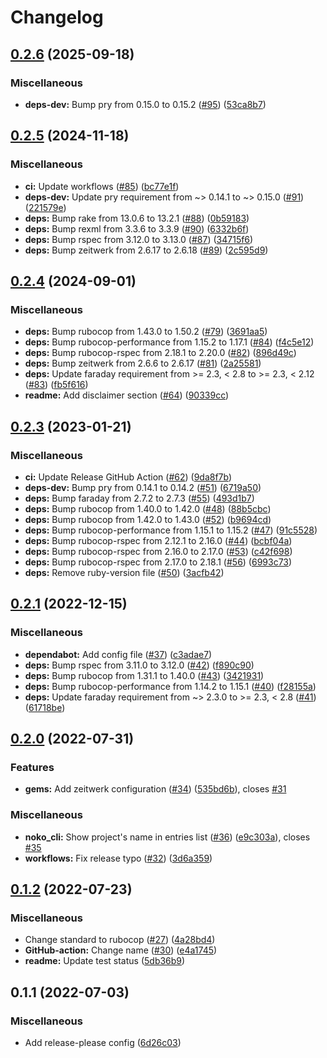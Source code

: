 # Changelog

## [0.2.6](https://github.com/JuanVqz/noko_cli/compare/v0.2.5...v0.2.6) (2025-09-18)


### Miscellaneous

* **deps-dev:** Bump pry from 0.15.0 to 0.15.2 ([#95](https://github.com/JuanVqz/noko_cli/issues/95)) ([53ca8b7](https://github.com/JuanVqz/noko_cli/commit/53ca8b79ff8275cc6fe564e7622155d1a9a3c715))

## [0.2.5](https://github.com/JuanVqz/noko_cli/compare/v0.2.4...v0.2.5) (2024-11-18)


### Miscellaneous

* **ci:** Update workflows ([#85](https://github.com/JuanVqz/noko_cli/issues/85)) ([bc77e1f](https://github.com/JuanVqz/noko_cli/commit/bc77e1f810b11b3026aa0becad2d9ba054ac9968))
* **deps-dev:** Update pry requirement from ~&gt; 0.14.1 to ~> 0.15.0 ([#91](https://github.com/JuanVqz/noko_cli/issues/91)) ([221579e](https://github.com/JuanVqz/noko_cli/commit/221579e328a66c01be47f71376ecb18879412073))
* **deps:** Bump rake from 13.0.6 to 13.2.1 ([#88](https://github.com/JuanVqz/noko_cli/issues/88)) ([0b59183](https://github.com/JuanVqz/noko_cli/commit/0b59183f9de96e25bbd0cb8e0827661337bddd43))
* **deps:** Bump rexml from 3.3.6 to 3.3.9 ([#90](https://github.com/JuanVqz/noko_cli/issues/90)) ([6332b6f](https://github.com/JuanVqz/noko_cli/commit/6332b6f0d467ffdee382c8c63b24e9ce60a75817))
* **deps:** Bump rspec from 3.12.0 to 3.13.0 ([#87](https://github.com/JuanVqz/noko_cli/issues/87)) ([34715f6](https://github.com/JuanVqz/noko_cli/commit/34715f64d98bb2c30dfcd9b02555583b7c8a82eb))
* **deps:** Bump zeitwerk from 2.6.17 to 2.6.18 ([#89](https://github.com/JuanVqz/noko_cli/issues/89)) ([2c595d9](https://github.com/JuanVqz/noko_cli/commit/2c595d9caa215be823fad92eea786af1a0536341))

## [0.2.4](https://github.com/JuanVqz/noko_cli/compare/v0.2.3...v0.2.4) (2024-09-01)


### Miscellaneous

* **deps:** Bump rubocop from 1.43.0 to 1.50.2 ([#79](https://github.com/JuanVqz/noko_cli/issues/79)) ([3691aa5](https://github.com/JuanVqz/noko_cli/commit/3691aa5707ba5ce970cdd7226e27c3e3362ec247))
* **deps:** Bump rubocop-performance from 1.15.2 to 1.17.1 ([#84](https://github.com/JuanVqz/noko_cli/issues/84)) ([f4c5e12](https://github.com/JuanVqz/noko_cli/commit/f4c5e12f0ff24d73756158e3bdee604255869996))
* **deps:** Bump rubocop-rspec from 2.18.1 to 2.20.0 ([#82](https://github.com/JuanVqz/noko_cli/issues/82)) ([896d49c](https://github.com/JuanVqz/noko_cli/commit/896d49c9b363126056e636a52db501664cbbfe02))
* **deps:** Bump zeitwerk from 2.6.6 to 2.6.17 ([#81](https://github.com/JuanVqz/noko_cli/issues/81)) ([2a25581](https://github.com/JuanVqz/noko_cli/commit/2a25581cec90dc752a978eacd1f5eab8f51d2cc2))
* **deps:** Update faraday requirement from &gt;= 2.3, &lt; 2.8 to >= 2.3, < 2.12 ([#83](https://github.com/JuanVqz/noko_cli/issues/83)) ([fb5f616](https://github.com/JuanVqz/noko_cli/commit/fb5f616d31ca18973cf57655e3e58df8e53b50e6))
* **readme:** Add disclaimer section ([#64](https://github.com/JuanVqz/noko_cli/issues/64)) ([90339cc](https://github.com/JuanVqz/noko_cli/commit/90339cc5814eaf7f078fb298e866b666269348e6))

## [0.2.3](https://github.com/JuanVqz/noko_cli/compare/v0.2.1...v0.2.3) (2023-01-21)


### Miscellaneous

* **ci:** Update Release GitHub Action ([#62](https://github.com/JuanVqz/noko_cli/issues/62)) ([9da8f7b](https://github.com/JuanVqz/noko_cli/commit/9da8f7ba17d857b2bc5a0d17ac20663bf8d7d63d))
* **deps-dev:** Bump pry from 0.14.1 to 0.14.2 ([#51](https://github.com/JuanVqz/noko_cli/issues/51)) ([6719a50](https://github.com/JuanVqz/noko_cli/commit/6719a506216399655c6545ded1e8306bf0710fc9))
* **deps:** Bump faraday from 2.7.2 to 2.7.3 ([#55](https://github.com/JuanVqz/noko_cli/issues/55)) ([493d1b7](https://github.com/JuanVqz/noko_cli/commit/493d1b705a15aff29d5619e1b92ff2f7cfa9c1c1))
* **deps:** Bump rubocop from 1.40.0 to 1.42.0 ([#48](https://github.com/JuanVqz/noko_cli/issues/48)) ([88b5cbc](https://github.com/JuanVqz/noko_cli/commit/88b5cbcaa8b6cdc2cf6d71198a1fc94458dcdf40))
* **deps:** Bump rubocop from 1.42.0 to 1.43.0 ([#52](https://github.com/JuanVqz/noko_cli/issues/52)) ([b9694cd](https://github.com/JuanVqz/noko_cli/commit/b9694cdd3dffa8d4e8b818954c860d18e119a8b9))
* **deps:** Bump rubocop-performance from 1.15.1 to 1.15.2 ([#47](https://github.com/JuanVqz/noko_cli/issues/47)) ([91c5528](https://github.com/JuanVqz/noko_cli/commit/91c5528607987afafaafd30787a462cd24f7a31b))
* **deps:** Bump rubocop-rspec from 2.12.1 to 2.16.0 ([#44](https://github.com/JuanVqz/noko_cli/issues/44)) ([bcbf04a](https://github.com/JuanVqz/noko_cli/commit/bcbf04aea29433c4bc1efde98405188765ce24b9))
* **deps:** Bump rubocop-rspec from 2.16.0 to 2.17.0 ([#53](https://github.com/JuanVqz/noko_cli/issues/53)) ([c42f698](https://github.com/JuanVqz/noko_cli/commit/c42f698710be410972db5833f842603506eaa5c8))
* **deps:** Bump rubocop-rspec from 2.17.0 to 2.18.1 ([#56](https://github.com/JuanVqz/noko_cli/issues/56)) ([6993c73](https://github.com/JuanVqz/noko_cli/commit/6993c73072efb7b8cb372e60d16613cc77cf019d))
* **deps:** Remove ruby-version file ([#50](https://github.com/JuanVqz/noko_cli/issues/50)) ([3acfb42](https://github.com/JuanVqz/noko_cli/commit/3acfb4248491bab88e2762ef2c135ee5d15af356))

## [0.2.1](https://github.com/JuanVqz/noko_cli/compare/v0.2.0...v0.2.1) (2022-12-15)


### Miscellaneous

* **dependabot:** Add config file ([#37](https://github.com/JuanVqz/noko_cli/issues/37)) ([c3adae7](https://github.com/JuanVqz/noko_cli/commit/c3adae741fe7fe8647d5edbdcdb14fb67e921401))
* **deps:** Bump rspec from 3.11.0 to 3.12.0 ([#42](https://github.com/JuanVqz/noko_cli/issues/42)) ([f890c90](https://github.com/JuanVqz/noko_cli/commit/f890c900f3ddc35039541ca68f2bbfacd199bff3))
* **deps:** Bump rubocop from 1.31.1 to 1.40.0 ([#43](https://github.com/JuanVqz/noko_cli/issues/43)) ([3421931](https://github.com/JuanVqz/noko_cli/commit/342193153b5ec58ec8c2b63c3d1c4ee5fdebde07))
* **deps:** Bump rubocop-performance from 1.14.2 to 1.15.1 ([#40](https://github.com/JuanVqz/noko_cli/issues/40)) ([f28155a](https://github.com/JuanVqz/noko_cli/commit/f28155af056bb92f429a091833f2e622db8ec4c8))
* **deps:** Update faraday requirement from ~&gt; 2.3.0 to >= 2.3, &lt; 2.8 ([#41](https://github.com/JuanVqz/noko_cli/issues/41)) ([61718be](https://github.com/JuanVqz/noko_cli/commit/61718bed9f61074c51c5d43d6476efc9358abb1e))

## [0.2.0](https://github.com/JuanVqz/noko_cli/compare/v0.1.2...v0.2.0) (2022-07-31)


### Features

* **gems:** Add zeitwerk configuration ([#34](https://github.com/JuanVqz/noko_cli/issues/34)) ([535bd6b](https://github.com/JuanVqz/noko_cli/commit/535bd6bbbe172b197a16931dd39453458c4ecd7b)), closes [#31](https://github.com/JuanVqz/noko_cli/issues/31)


### Miscellaneous

* **noko_cli:** Show project's name in entries list ([#36](https://github.com/JuanVqz/noko_cli/issues/36)) ([e9c303a](https://github.com/JuanVqz/noko_cli/commit/e9c303abba74f9154a8f42c76897f953f5045e1d)), closes [#35](https://github.com/JuanVqz/noko_cli/issues/35)
* **workflows:** Fix release typo ([#32](https://github.com/JuanVqz/noko_cli/issues/32)) ([3d6a359](https://github.com/JuanVqz/noko_cli/commit/3d6a359ddb0f3edef1c80acd2072567f4ad26948))

## [0.1.2](https://github.com/JuanVqz/noko_cli/compare/v0.1.1...v0.1.2) (2022-07-23)


### Miscellaneous

* Change standard to rubocop ([#27](https://github.com/JuanVqz/noko_cli/issues/27)) ([4a28bd4](https://github.com/JuanVqz/noko_cli/commit/4a28bd400d7f14e7e47016091fa82a399988e86c))
* **GitHub-action:** Change name ([#30](https://github.com/JuanVqz/noko_cli/issues/30)) ([e4a1745](https://github.com/JuanVqz/noko_cli/commit/e4a1745c618360c1b4e616ffa3287bf56e958549))
* **readme:** Update test status ([5db36b9](https://github.com/JuanVqz/noko_cli/commit/5db36b9b7d1cbb7c0761af9e8503c5ef3fdef8ec))

## 0.1.1 (2022-07-03)


### Miscellaneous

* Add release-please config ([6d26c03](https://github.com/JuanVqz/noko_cli/commit/6d26c0368e3529b850f350e0ea42ac1e5beca4d9))
